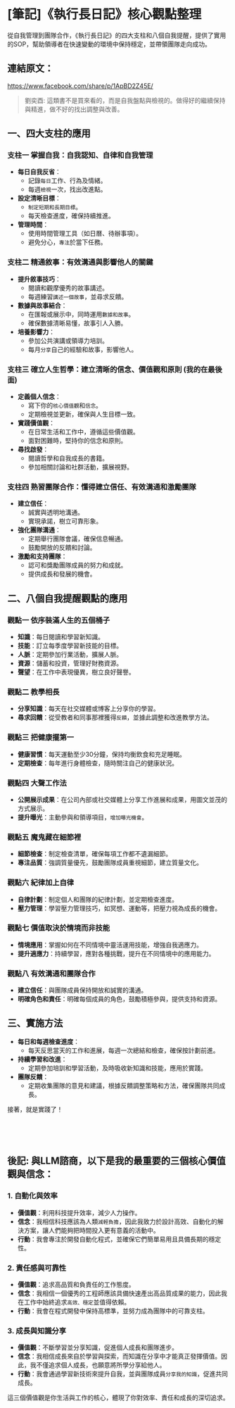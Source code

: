 # [筆記]《執行長日記》核心觀點整理


從自我管理到團隊合作，《執行長日記》的四大支柱和八個自我提醒，提供了實用的SOP，幫助領導者在快速變動的環境中保持穩定，並帶領團隊走向成功。
<!--more-->
## 連結原文：
https://www.facebook.com/share/p/1ApBD2Z45E/

> 劉奕酉: 這類書不是買來看的，而是自我盤點與檢視的。做得好的繼續保持與精進，做不好的找出調整與改善。

## 一、四大支柱的應用

### 支柱一 掌握自我：自我認知、自律和自我管理

- **每日自我反省**：
  - 記錄`每日`工作、行為及情緒。
  - 每週`檢視`一次，找出改進點。
- **設定清晰目標**：
  - `制定短期和長期目標`。
  - 每天檢查進度，確保持續推進。
- **管理時間**：
  - 使用時間管理工具（如日曆、待辦事項）。
  - 避免分心，`專注`於當下任務。

### 支柱二 精通敘事：有效溝通與影響他人的關鍵

- **提升敘事技巧**：
  - 閱讀和觀摩優秀的故事講述。
  - 每週練習`講述一個故事`，並尋求反饋。
- **數據與故事結合**：
  - 在匯報或展示中，同時運用`數據和故事`。
  - 確保數據清晰易懂，故事引人入勝。
- **培養影響力**：
  - 參加公共演講或領導力培訓。
  - 每月`分享`自己的經驗和故事，影響他人。

### 支柱三 確立人生哲學：建立清晰的信念、價值觀和原則 (我的在最後面)

- **定義個人信念**：
  - 寫下你的`核心價值觀`和`信念`。
  - 定期檢視並更新，確保與人生目標一致。
- **實踐價值觀**：
  - 在日常生活和工作中，遵循這些價值觀。
  - 面對困難時，堅持你的信念和原則。
- **尋找啟發**：
  - 閱讀哲學和自我成長的書籍。
  - 參加相關討論和社群活動，擴展視野。

### 支柱四 熟習團隊合作：懂得建立信任、有效溝通和激勵團隊

- **建立信任**：
  - 誠實與透明地溝通。
  - 實現承諾，樹立可靠形象。
- **強化團隊溝通**：
  - 定期舉行團隊會議，確保信息暢通。
  - 鼓勵開放的反饋和討論。
- **激勵和支持團隊**：
  - 認可和獎勵團隊成員的努力和成就。
  - 提供成長和發展的機會。

## 二、八個自我提醒觀點的應用

### 觀點一 依序裝滿人生的五個桶子

- **知識**：每日閱讀和學習新知識。
- **技能**：訂立每季度學習新技能的目標。
- **人脈**：定期參加行業活動，擴展人脈。
- **資源**：儲蓄和投資，管理好財務資源。
- **聲望**：在工作中表現優異，樹立良好聲譽。

### 觀點二 教學相長

- **分享知識**：每天在社交媒體或博客上分享你的學習。
- **尋求回饋**：從受教者和同事那裡獲得`反饋`，並據此調整和改進教學方法。

### 觀點三 把健康擺第一

- **健康習慣**：每天運動至少30分鐘，保持均衡飲食和充足睡眠。
- **定期檢查**：每年進行身體檢查，隨時關注自己的健康狀況。

### 觀點四 大聲工作法

- **公開展示成果**：在公司內部或社交媒體上分享工作進展和成果，用圖文並茂的方式展示。
- **提升曝光**：主動參與和領導項目，`增加曝光機會`。

### 觀點五 魔鬼藏在細節裡

- **細節檢查**：制定檢查清單，確保每項工作都不遺漏細節。
- **專注品質**：強調質量優先，鼓勵團隊成員重視細節，建立質量文化。

### 觀點六 紀律加上自律

- **自律計劃**：制定個人和團隊的紀律計劃，並定期檢查進度。
- **壓力管理**：學習壓力管理技巧，如冥想、運動等，把壓力視為成長的機會。

### 觀點七 價值取決於情境而非技能

- **情境應用**：掌握如何在不同情境中靈活運用技能，增強自我適應力。
- **提升適應力**：持續學習，應對各種挑戰，提升在不同情境中的應用能力。

### 觀點八 有效溝通和團隊合作

- **建立信任**：與團隊成員保持開放和誠實的溝通。
- **明確角色和責任**：明確每個成員的角色，鼓勵積極參與，提供支持和資源。

## 三、實施方法

- **每日和每週檢查進度**：
  - 每天反思當天的工作和進展，每週一次總結和檢查，確保按計劃前進。
- **持續學習和改進**：
  - 定期參加培訓和學習活動，及時吸收新知識和技能，應用於實踐。
- **團隊反饋**：
  - 定期收集團隊的意見和建議，根據反饋調整策略和方法，確保團隊共同成長。

接著，就是實踐了！

‌


‌

## 後記: 與LLM諮商，以下是我的最重要的三個核心價值觀與信念：

### 1. **自動化與效率**

- **價值觀**：利用科技提升效率，減少人力操作。
- **信念**：我相信科技應該為人類`減輕負擔`，因此我致力於設計高效、自動化的解決方案，讓人們能夠把時間投入更有意義的活動中。
- **行動**：我會專注於開發自動化程式，並確保它們簡單易用且具備長期的穩定性。

### 2. **責任感與可靠性**

- **價值觀**：追求高品質和負責任的工作態度。
- **信念**：我相信一個優秀的工程師應該具備快速產出高品質成果的能力，因此我在工作中始終追求`高效、穩定`並值得依賴。
- **行動**：我會在程式開發中保持高標準，並努力成為團隊中的可靠支柱。

### 3. **成長與知識分享**

- **價值觀**：不斷學習並分享知識，促進個人成長和團隊進步。
- **信念**：我相信成長來自於學習與探索，而知識在分享中才能真正發揮價值。因此，我不僅追求個人成長，也願意將所學分享給他人。
- **行動**：我會通過學習新技術來提升自我，並與團隊成員`分享我的知識`，促進共同成長。

這三個價值觀是你生活與工作的核心，體現了你對效率、責任和成長的深切追求。


